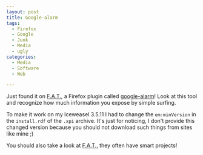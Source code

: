 ```yaml
---
layout: post
title: Google-alarm
tags:
  - Firefox
  - Google
  - Junk
  - Media
  - ugly
categories:
  - Media
  - Software
  - Web

---
```


Just found it on <a href="http://fffff.at/">F.A.T.</a>, a Firefox plugin called <a href="http://fffff.at/google-alarm/">google-alarm</a>! Look at this tool and recognize how much information you expose by simple surfing.

To make it work on my Iceweasel 3.5.11 I had to change the  `em:minVersion`  in the  `install.rdf`  of the  `.xpi`  archive. It's just for noticing, I don't provide this changed version because you should not download such things from sites like mine ;)

You should also take a look at <a href="http://fffff.at/">F.A.T.</a>, they often have smart projects!

